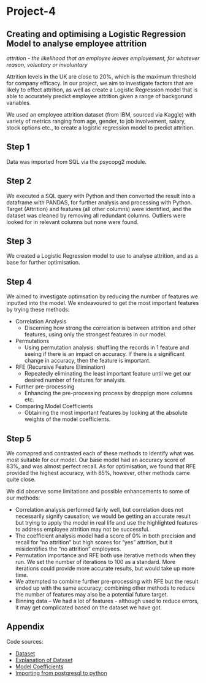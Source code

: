 # Project-4

## Creating and optimising a Logistic Regression Model to analyse employee attrition

<em>attrition - the likelihood that an employee leaves employement, for whatever reason, voluntary or involuntary</em>

Attrition levels in the UK are close to 20%, which is the maximum threshold for company efficacy. In our project, we aim to investigate factors that are likely to effect attrition, as well as create a Logistic Regression model that is able to accurately predict employee attrition given a range of backgorund variables.

We used an employee attrition dataset (from IBM, sourced via Kaggle) with variety of metrics ranging from age, gender, to job involvement, salary, stock options etc., to create a logistic regression model to predict attrition.

## Step 1
Data was imported from SQL via the psycopg2 module.

## Step 2 
We executed a SQL query with Python and then converted the result into a dataframe with PANDAS, for further analysis and processing with Python. Target (Attrition) and features (all other columns) were identified, and the dataset was cleaned by removing all redundant columns. Outliers were looked for in relevant columns but none were found.

## Step 3 
We created a Logistic Regression model to use to analyse attrition, and as a base for further optimisation.

## Step 4
We aimed to investigate optimsation by reducing the number of features we inputted into the model. We endeavoured to get the most important features by trying these methods:
* Correlation Analysis
   * Discerning how strong the correlation is between attrition and other features, using only the strongest features in our model.
* Permutations
   * Using permutation analysis: shuffling the records in 1 feature and seeing if there is an impact on accuracy. If there is a significant change in accuracy, then the feature is important.
* RFE (Recursive Feature Elimination)
   * Repeatedly eliminating the least important feature until we get our desired number of features for analysis.
* Further pre-processing
   * Enhancing the pre-processing process by droppign more columns etc.
* Comparing Model Coefficients
   * Obtaining the most important features by looking at the absolute weights of the model coefficients.

## Step 5
We comapred and contrasted each of these methods to identify what was most suitable for our model. Our base model had an accuracy score of 83%, and was almost perfect recall. As for optimisation, we found that RFE provided the highest accuracy, with 85%, however, other methods came quite close.

We did observe some limitations and possible enhancements to some of our methods:
* Correlation analysis performed fairly well, but correlation does not necessarily signify causation; we would be getting an accurate result but trying to apply the model in real life and use the highlighted features to address employee attrition may not be successful.
* The coefficient analysis model had a score of 0% in both precision and recall for “no attrition” but high scores for “yes” attrition, but it misidentifies the “no attrition” employees.
* Permutation importance and RFE both use iterative methods when they run. We set the number of iterations to 100 as a standard. More iterations could provide more accurate results, but would take up more time.
* We attempted to combine further pre-processing with RFE but the result ended up with the same accuracy; combining other methods to reduce the number of features may also be a potential future target.
* Binning data – We had a lot of features - although used to reduce errors, it may get complicated based on the dataset we have got.

## Appendix
Code sources:
* [Dataset](https://www.kaggle.com/datasets/pavansubhasht/ibm-hr-analytics-attrition-dataset/discussion/233758)
* [Explanation of Dataset](https://inseaddataanalytics.github.io/INSEADAnalytics/groupprojects/January2018FBL/IBM_Attrition_VSS.html)
* [Model Coefficients](https://towardsdatascience.com/interpreting-coefficients-in-linear-and-logistic-regression-6ddf1295f6f1)
* [Importing from postgresql to python](https://www.tutorialspoint.com/python_data_access/python_postgresql_database_connection.htm)
